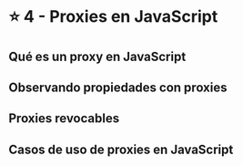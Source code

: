 # :star: 4 - Proxies en JavaScript

## Qué es un proxy en JavaScript

## Observando propiedades con proxies

## Proxies revocables

## Casos de uso de proxies en JavaScript